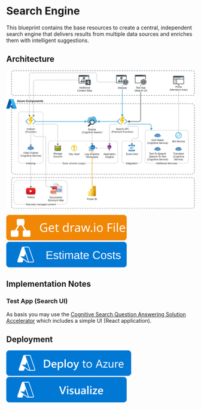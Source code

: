 ﻿# Search Engine
This blueprint contains the base resources to create a central, independent search engine that delivers results from multiple data sources and enriches them with intelligent suggestions.

## Architecture
![Architecture](./Architecture.png)

[![Get draw.io File](https://github.com/garaio/AzureRecipes/raw/master/Resources/getdrawiobutton.svg?sanitize=true)](./Architecture.drawio)
[![Estimate](https://github.com/garaio/AzureRecipes/raw/master/Resources/estimatebutton.svg?sanitize=true)](https://azure.com/e/9394f7312c074729993a3738d4fbbb44)

## Implementation Notes
### Test App (Search UI)
As basis you may use the [Cognitive Search Question Answering Solution Accelerator](https://github.com/Azure-Samples/search-qna-maker-accelerator) which includes a simple UI (React application).

## Deployment
[![Deploy to Azure](https://github.com/garaio/AzureRecipes/raw/master/Resources/deploybutton.svg?sanitize=true)](https://portal.azure.com/#create/Microsoft.Template/uri/https%3A%2F%2Fraw.githubusercontent.com%2Fgaraio%2FAzureRecipes%2Fmaster%2FBlueprints%2Fsearch-engine%2Fazuredeploy.json)
[![Visualize](https://github.com/garaio/AzureRecipes/raw/master/Resources/visualizebutton.svg?sanitize=true)](http://armviz.io/#/?load=https%3A%2F%2Fraw.githubusercontent.com%2Fgaraio%2FAzureRecipes%2Fmaster%2FBlueprints%2Fsearch-engine%2Fazuredeploy.json)